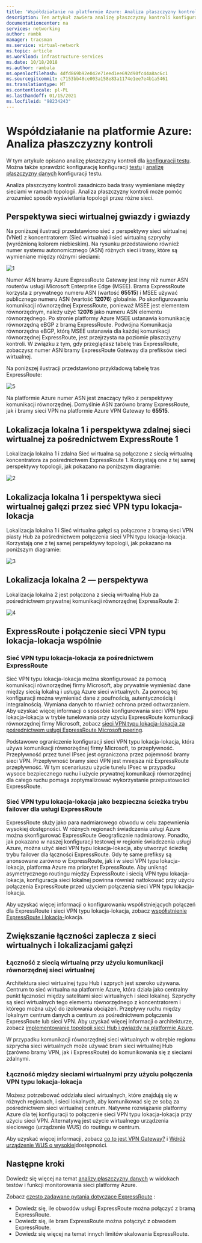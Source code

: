 ```yaml
---
title: 'Współdziałanie na platformie Azure: Analiza płaszczyzny kontroli'
description: Ten artykuł zawiera analizę płaszczyzny kontroli konfiguracji testowej, której można użyć do analizowania współdziałania między ExpressRoute, sieci VPN typu lokacja-lokacja i komunikacji równorzędnej sieci wirtualnej na platformie Azure.
documentationcenter: na
services: networking
author: rambk
manager: tracsman
ms.service: virtual-network
ms.topic: article
ms.workload: infrastructure-services
ms.date: 10/18/2018
ms.author: rambala
ms.openlocfilehash: 4dfd869b92e042e71eed1ee692d90fc44a8ac6c1
ms.sourcegitcommit: c7153bb48ce003a158e83a1174e1ee7e4b1a5461
ms.translationtype: MT
ms.contentlocale: pl-PL
ms.lasthandoff: 01/15/2021
ms.locfileid: "98234243"
---
```

# <a name="interoperability-in-azure--control-plane-analysis"></a>Współdziałanie na platformie Azure: Analiza płaszczyzny kontroli

W tym artykule opisano analizę płaszczyzny kontroli dla [konfiguracji testu][Setup]. Można także sprawdzić konfigurację konfiguracji [testu][Configuration] i [analizę płaszczyzny danych][Data-Analysis] konfiguracji testu.

Analiza płaszczyzny kontroli zasadniczo bada trasy wymieniane między sieciami w ramach topologii. Analiza płaszczyzny kontroli może pomóc zrozumieć sposób wyświetlania topologii przez różne sieci.

## <a name="hub-and-spoke-vnet-perspective"></a>Perspektywa sieci wirtualnej gwiazdy i gwiazdy

Na poniższej ilustracji przedstawiono sieć z perspektywy sieci wirtualnej (VNet) z koncentratorem (Sieć wirtualna) i sieć wirtualną szprychy (wyróżnioną kolorem niebieskim). Na rysunku przedstawiono również numer systemu autonomicznego (ASN) różnych sieci i trasy, które są wymieniane między różnymi sieciami: 

![1][1]

Numer ASN bramy Azure ExpressRoute Gateway jest inny niż numer ASN routerów usługi Microsoft Enterprise Edge (MSEE). Brama ExpressRoute korzysta z prywatnego numeru ASN (wartość **65515**) i MSEE używać publicznego numeru ASN (wartość **12076**) globalnie. Po skonfigurowaniu komunikacji równorzędnej ExpressRoute, ponieważ MSEE jest elementem równorzędnym, należy użyć **12076** jako numeru ASN elementu równorzędnego. Po stronie platformy Azure MSEE ustanawia komunikację równorzędną eBGP z bramą ExpressRoute. Podwójna Komunikacja równorzędna eBGP, którą MSEE ustanawia dla każdej komunikacji równorzędnej ExpressRoute, jest przejrzysta na poziomie płaszczyzny kontroli. W związku z tym, gdy przeglądasz tabelę tras ExpressRoute, zobaczysz numer ASN bramy ExpressRoute Gateway dla prefiksów sieci wirtualnej. 

Na poniższej ilustracji przedstawiono przykładową tabelę tras ExpressRoute: 

![5][5]

Na platformie Azure numer ASN jest znaczący tylko z perspektywy komunikacji równorzędnej. Domyślnie ASN zarówno bramy ExpressRoute, jak i bramy sieci VPN na platformie Azure VPN Gateway to **65515**.

## <a name="on-premises-location-1-and-the-remote-vnet-perspective-via-expressroute-1"></a>Lokalizacja lokalna 1 i perspektywa zdalnej sieci wirtualnej za pośrednictwem ExpressRoute 1

Lokalizacja lokalna 1 i zdalna Sieć wirtualna są połączone z siecią wirtualną koncentratora za pośrednictwem ExpressRoute 1. Korzystają one z tej samej perspektywy topologii, jak pokazano na poniższym diagramie:

![2][2]

## <a name="on-premises-location-1-and-the-branch-vnet-perspective-via-a-site-to-site-vpn"></a>Lokalizacja lokalna 1 i perspektywa sieci wirtualnej gałęzi przez sieć VPN typu lokacja-lokacja

Lokalizacja lokalna 1 i Sieć wirtualna gałęzi są połączone z bramą sieci VPN piasty Hub za pośrednictwem połączenia sieci VPN typu lokacja-lokacja. Korzystają one z tej samej perspektywy topologii, jak pokazano na poniższym diagramie:

![3][3]

## <a name="on-premises-location-2-perspective"></a>Lokalizacja lokalna 2 — perspektywa

Lokalizacja lokalna 2 jest połączona z siecią wirtualną Hub za pośrednictwem prywatnej komunikacji równorzędnej ExpressRoute 2: 

![4][4]

## <a name="expressroute-and-site-to-site-vpn-connectivity-in-tandem"></a>ExpressRoute i połączenie sieci VPN typu lokacja-lokacja wspólnie

###  <a name="site-to-site-vpn-over-expressroute"></a>Sieć VPN typu lokacja-lokacja za pośrednictwem ExpressRoute

Sieć VPN typu lokacja-lokacja można skonfigurować za pomocą komunikacji równorzędnej firmy Microsoft, aby prywatnie wymieniać dane między siecią lokalną i usługą Azure sieci wirtualnych. Za pomocą tej konfiguracji można wymieniać dane z poufnością, autentycznością i integralnością. Wymiana danych to również ochrona przed odtwarzaniem. Aby uzyskać więcej informacji o sposobie konfigurowania sieci VPN typu lokacja-lokacja w trybie tunelowania przy użyciu ExpressRoute komunikacji równorzędnej firmy Microsoft, zobacz [sieci VPN typu lokacja-lokacja za pośrednictwem usługi ExpressRoute Microsoft peering][S2S-Over-ExR]. 

Podstawowe ograniczenie konfiguracji sieci VPN typu lokacja-lokacja, która używa komunikacji równorzędnej firmy Microsoft, to przepływność. Przepływność przez tunel IPsec jest ograniczona przez pojemność bramy sieci VPN. Przepływność bramy sieci VPN jest mniejsza niż ExpressRoute przepływność. W tym scenariuszu użycie tunelu IPsec w przypadku wysoce bezpiecznego ruchu i użycie prywatnej komunikacji równorzędnej dla całego ruchu pomaga zoptymalizować wykorzystanie przepustowości ExpressRoute.

### <a name="site-to-site-vpn-as-a-secure-failover-path-for-expressroute"></a>Sieć VPN typu lokacja-lokacja jako bezpieczna ścieżka trybu failover dla usługi ExpressRoute

ExpressRoute służy jako para nadmiarowego obwodu w celu zapewnienia wysokiej dostępności. W różnych regionach świadczenia usługi Azure można skonfigurować ExpressRoute Geograficznie nadmiarowy. Ponadto, jak pokazano w naszej konfiguracji testowej w regionie świadczenia usługi Azure, można użyć sieci VPN typu lokacja-lokacja, aby utworzyć ścieżkę trybu failover dla łączności ExpressRoute. Gdy te same prefiksy są anonsowane zarówno w ExpressRoute, jak i w sieci VPN typu lokacja-lokacja, platforma Azure ma priorytet ExpressRoute. Aby uniknąć asymetrycznego routingu między ExpressRoute i siecią VPN typu lokacja-lokacja, konfiguracja sieci lokalnej powinna również natłokować przy użyciu połączenia ExpressRoute przed użyciem połączenia sieci VPN typu lokacja-lokacja.

Aby uzyskać więcej informacji o konfigurowaniu współistniejących połączeń dla ExpressRoute i sieci VPN typu lokacja-lokacja, zobacz [współistnienie ExpressRoute i lokacja-][ExR-S2S-CoEx]lokacja.

## <a name="extend-back-end-connectivity-to-spoke-vnets-and-branch-locations"></a>Zwiększanie łączności zaplecza z sieci wirtualnych i lokalizacjami gałęzi

### <a name="spoke-vnet-connectivity-by-using-vnet-peering"></a>Łączność z siecią wirtualną przy użyciu komunikacji równorzędnej sieci wirtualnej

Architektura sieci wirtualnej typu Hub i szprych jest szeroko używana. Centrum to sieć wirtualna na platformie Azure, która działa jako centralny punkt łączności między satelitami sieci wirtualnych i sieci lokalnej. Szprychy są sieci wirtualnych tego elementu równorzędnego z koncentratorem i którego można użyć do izolowania obciążeń. Przepływy ruchu między lokalnym centrum danych a centrum za pośrednictwem połączenia ExpressRoute lub sieci VPN. Aby uzyskać więcej informacji o architekturze, zobacz [implementowanie topologii sieci Hub i gwiazdy na platformie Azure][Hub-n-Spoke].

W przypadku komunikacji równorzędnej sieci wirtualnych w obrębie regionu szprycha sieci wirtualnych może używać bram sieci wirtualnej Hub (zarówno bramy VPN, jak i ExpressRoute) do komunikowania się z sieciami zdalnymi.

### <a name="branch-vnet-connectivity-by-using-site-to-site-vpn"></a>Łączność między sieciami wirtualnymi przy użyciu połączenia VPN typu lokacja-lokacja

Możesz potrzebować oddziału sieci wirtualnych, które znajdują się w różnych regionach, i sieci lokalnych, aby komunikować się ze sobą za pośrednictwem sieci wirtualnej centrum. Natywne rozwiązanie platformy Azure dla tej konfiguracji to połączenie sieci VPN typu lokacja-lokacja przy użyciu sieci VPN. Alternatywą jest użycie wirtualnego urządzenia sieciowego (urządzenie WUS) do routingu w centrum.

Aby uzyskać więcej informacji, zobacz [co to jest VPN Gateway?][VPN] i [Wdróż urządzenie WUS o wysokiej][Deploy-NVA]dostępności.

## <a name="next-steps"></a>Następne kroki

Dowiedz się więcej na temat [analizy płaszczyzny danych][Data-Analysis] w widokach testów i funkcji monitorowania sieci platformy Azure.

Zobacz [często zadawane pytania dotyczące ExpressRoute][ExR-FAQ] :
-   Dowiedz się, ile obwodów usługi ExpressRoute można połączyć z bramą ExpressRoute.
-   Dowiedz się, ile bram ExpressRoute można połączyć z obwodem ExpressRoute.
-   Dowiedz się więcej na temat innych limitów skalowania ExpressRoute.


<!--Image References-->
[1]: ./media/backend-interoperability/HubView.png "Perspektywa sieci wirtualnej gwiazdy i gwiazdy topologii"
[2]: ./media/backend-interoperability/Loc1ExRView.png "Lokalizacja 1 i perspektywa zdalnej sieci wirtualnej topologii za pośrednictwem ExpressRoute 1"
[3]: ./media/backend-interoperability/Loc1VPNView.png "Lokalizacja 1 i perspektywa sieci wirtualnej gałęzi topologii przez sieć VPN typu lokacja-lokacja"
[4]: ./media/backend-interoperability/Loc2View.png "Lokalizacja 2 — perspektywa topologii"
[5]: ./media/backend-interoperability/ExR1-RouteTable.png "Tabela tras ExpressRoute 1"

<!--Link References-->
[Setup]: ./connectivty-interoperability-preface.md
[Configuration]: ./connectivty-interoperability-configuration.md
[ExpressRoute]: ../expressroute/expressroute-introduction.md
[VPN]: ../vpn-gateway/vpn-gateway-about-vpngateways.md
[VNet]: ../virtual-network/tutorial-connect-virtual-networks-portal.md
[Configuration]: ./connectivty-interoperability-configuration.md
[Control-Analysis]:https://docs.microsoft.com/azure/networking/connectivty-interoperability-control-plane
[Data-Analysis]: ./connectivty-interoperability-data-plane.md
[ExR-FAQ]: ../expressroute/expressroute-faqs.md
[S2S-Over-ExR]: ../expressroute/site-to-site-vpn-over-microsoft-peering.md
[ExR-S2S-CoEx]: ../expressroute/expressroute-howto-coexist-resource-manager.md
[Hub-n-Spoke]: /azure/architecture/reference-architectures/hybrid-networking/hub-spoke
[Deploy-NVA]: /azure/architecture/reference-architectures/dmz/nva-ha
[VNet-Config]: ../virtual-network/virtual-network-manage-peering.md